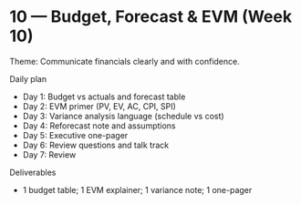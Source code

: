 # 10 — Budget, Forecast & EVM (Week 10)

Theme: Communicate financials clearly and with confidence.

Daily plan
- Day 1: Budget vs actuals and forecast table
- Day 2: EVM primer (PV, EV, AC, CPI, SPI)
- Day 3: Variance analysis language (schedule vs cost)
- Day 4: Reforecast note and assumptions
- Day 5: Executive one-pager
- Day 6: Review questions and talk track
- Day 7: Review

Deliverables
- 1 budget table; 1 EVM explainer; 1 variance note; 1 one-pager
